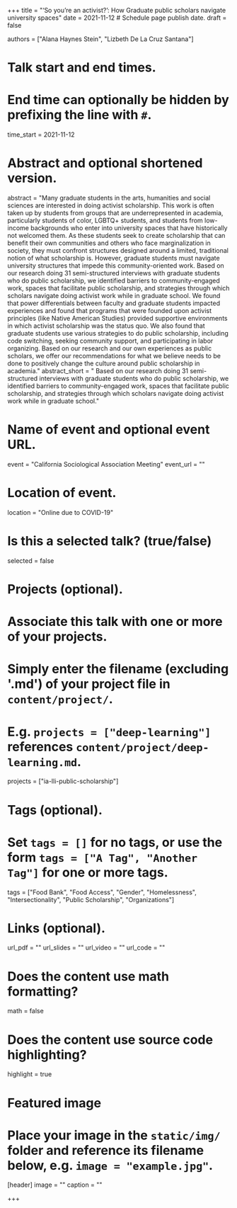 +++
title = "‘So you’re an activist?’: How Graduate public scholars navigate university spaces"
date = 2021-11-12  # Schedule page publish date.
draft = false

authors = ["Alana Haynes Stein", "Lizbeth De La Cruz Santana"]

# Talk start and end times.
#   End time can optionally be hidden by prefixing the line with `#`.
time_start = 2021-11-12

# Abstract and optional shortened version.
abstract = "Many graduate students in the arts, humanities and social sciences are interested in doing activist scholarship. This work is often taken up by students from groups that are underrepresented in academia, particularly students of color, LGBTQ+ students, and students from low-income backgrounds who enter into university spaces that have historically not welcomed them. As these students seek to create scholarship that can benefit their own communities and others who face marginalization in society, they must confront structures designed around a limited, traditional notion of what scholarship is. However, graduate students must navigate university structures that impede this community-oriented work. Based on our research doing 31 semi-structured interviews with graduate students who do public scholarship, we identified barriers to community-engaged work, spaces that facilitate public scholarship, and strategies through which scholars navigate doing activist work while in graduate school. We found that power differentials between faculty and graduate students impacted experiences and found that programs that were founded upon activist principles (like Native American Studies) provided supportive environments in which activist scholarship was the status quo. We also found that graduate students use various strategies to do public scholarship, including code switching, seeking community support, and participating in labor organizing. Based on our research and our own experiences as public scholars, we offer our recommendations for what we believe needs to be done to positively change the culture around public scholarship in academia."
abstract_short = " Based on our research doing 31 semi-structured interviews with graduate students who do public scholarship, we identified barriers to community-engaged work, spaces that facilitate public scholarship, and strategies through which scholars navigate doing activist work while in graduate school."

# Name of event and optional event URL.
event = "California Sociological Association Meeting"
event_url = ""

# Location of event.
location = "Online due to COVID-19"

# Is this a selected talk? (true/false)
selected = false

# Projects (optional).
#   Associate this talk with one or more of your projects.
#   Simply enter the filename (excluding '.md') of your project file in `content/project/`.
#   E.g. `projects = ["deep-learning"]` references `content/project/deep-learning.md`.
projects = ["ia-lli-public-scholarship"]

# Tags (optional).
#   Set `tags = []` for no tags, or use the form `tags = ["A Tag", "Another Tag"]` for one or more tags.
tags = ["Food Bank", "Food Access", "Gender", "Homelessness", "Intersectionality", "Public Scholarship", "Organizations"]

# Links (optional).
url_pdf = ""
url_slides = ""
url_video = ""
url_code = ""

# Does the content use math formatting?
math = false

# Does the content use source code highlighting?
highlight = true

# Featured image
# Place your image in the `static/img/` folder and reference its filename below, e.g. `image = "example.jpg"`.
[header]
image = ""
caption = ""

+++
